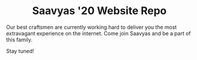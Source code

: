 <h1 align="center">
  Saavyas '20 Website Repo
</h1>

Our best craftsmen are currently working hard to deliver you the most extravagant experience on the internet. Come join Saavyas and be a part of this family.

Stay tuned!